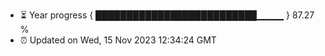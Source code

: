 - ⏳ Year progress { ██████████████████████████▁▁▁▁ } 87.27 %
- ⏰ Updated on Wed, 15 Nov 2023 12:34:24 GMT

